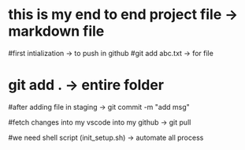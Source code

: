 # this is my end to end project file -> markdown file

#first intialization -> to push in github
#git add abc.txt -> for file
# git add . -> entire folder

#after adding file in staging -> git commit -m "add msg"

#fetch changes into my vscode into my github -> git pull

#we need shell script (init_setup.sh) -> automate all process